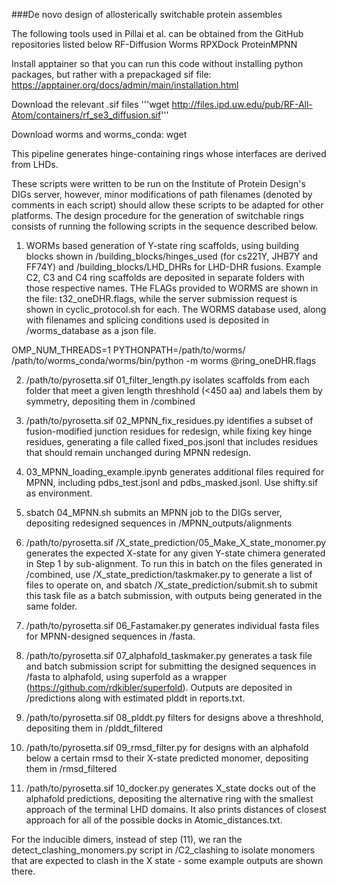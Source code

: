 ###De novo design of allosterically switchable protein assembles

The following tools used in Pillai et al. can be obtained from the GitHub repositories listed below
RF-Diffusion
Worms
RPXDock
ProteinMPNN

Install apptainer so that you can run this code without installing python packages, but rather with a prepackaged sif file: https://apptainer.org/docs/admin/main/installation.html

Download the relevant .sif files
'''wget http://files.ipd.uw.edu/pub/RF-All-Atom/containers/rf_se3_diffusion.sif'''

Download worms and worms_conda:
wget 

This pipeline generates hinge-containing rings whose interfaces are derived from LHDs.

These scripts were written to be run on the Institute of Protein Design's DIGs server, however, minor modifications of path filenames (denoted by comments in each script) should allow these scripts to be adapted for other platforms. The design procedure for the generation of switchable rings consists of running the following scripts in the sequence described below.

1) WORMs based generation of Y-state ring scaffolds, using building blocks shown in /building_blocks/hinges_used (for cs221Y, JHB7Y and FF74Y) and /building_blocks/LHD_DHRs for LHD-DHR fusions. Example C2, C3 and C4 ring scaffolds are deposited in separate folders with those respective names. THe FLAGs provided to WORMS are shown in the file: t32_oneDHR.flags, while the server submission request is shown in cyclic_protocol.sh for each. The WORMS database used, along with filenames and splicing conditions used is deposited in /worms_database as a json file. 

OMP_NUM_THREADS=1 PYTHONPATH=/path/to/worms/ /path/to/worms_conda/worms/bin/python -m worms @ring_oneDHR.flags

2) /path/to/pyrosetta.sif 01_filter_length.py isolates scaffolds from each folder that meet a given length threshhold (<450 aa) and labels them by symmetry, depositing them in /combined

3) /path/to/pyrosetta.sif 02_MPNN_fix_residues.py identifies a subset of fusion-modified junction residues for redesign, while fixing key hinge residues, generating a file called fixed_pos.jsonl that includes residues that should remain unchanged during MPNN redesign.

4) 03_MPNN_loading_example.ipynb generates additional files required for MPNN, including pdbs_test.jsonl and pdbs_masked.jsonl. Use shifty.sif as environment.

5) sbatch 04_MPNN.sh submits an MPNN job to the DIGs server, depositing redesigned sequences in /MPNN_outputs/alignments

6) /path/to/pyrosetta.sif /X_state_prediction/05_Make_X_state_monomer.py generates the expected X-state for any given Y-state chimera generated in Step 1 by sub-alignment. To run this in batch on the files generated in /combined, use /X_state_prediction/taskmaker.py to generate a list of files to operate on, and sbatch /X_state_prediction/submit.sh to submit this task file as a batch submission, with outputs being generated in the same folder. 

7) /path/to/pyrosetta.sif 06_Fastamaker.py generates individual fasta files for MPNN-designed sequences in /fasta. 

8) /path/to/pyrosetta.sif 07_alphafold_taskmaker.py generates a task file and batch submission script for submitting the designed sequences in /fasta to alphafold, using superfold as a wrapper (https://github.com/rdkibler/superfold). Outputs are deposited in /predictions along with estimated plddt in reports.txt.

9) /path/to/pyrosetta.sif 08_plddt.py filters for designs above a threshhold, depositing them in /plddt_filtered

10) /path/to/pyrosetta.sif 09_rmsd_filter.py for designs with an alphafold below a certain rmsd to their X-state predicted monomer, depositing them in /rmsd_filtered

11) /path/to/pyrosetta.sif 10_docker.py generates X_state docks out of the alphafold predictions, depositing the alternative ring with the smallest approach of the terminal LHD domains. It also prints distances of closest approach for all of the possible docks in Atomic_distances.txt.

For the inducible dimers, instead of step (11), we ran the detect_clashing_monomers.py script in /C2_clashing to isolate monomers that are expected to clash in the X state - some example outputs are shown there.
